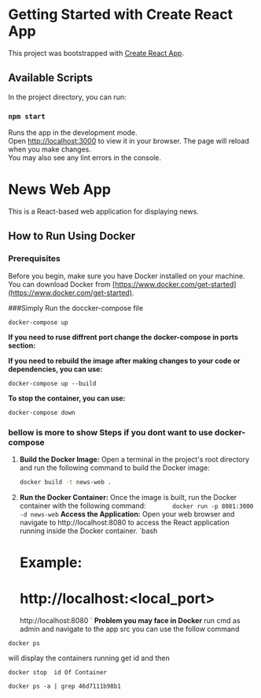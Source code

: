 # Getting Started with Create React App

This project was bootstrapped with [Create React App](https://github.com/facebook/create-react-app).

## Available Scripts

In the project directory, you can run:

### `npm start`

Runs the app in the development mode.\
Open [http://localhost:3000](http://localhost:3000) to view it in your browser.
The page will reload when you make changes.\
You may also see any lint errors in the console.

#

# News Web App

This is a React-based web application for displaying news.

## How to Run Using Docker

### Prerequisites

Before you begin, make sure you have Docker installed on your machine. You can download Docker from [https://www.docker.com/get-started](https://www.docker.com/get-started).

###Simply Run the doccker-compose file

```
docker-compose up
```

**If you need to ruse diffrent port change the docker-compose in ports section:**

**If you need to rebuild the image after making changes to your code or dependencies, you can use:**

```
docker-compose up --build

```

**To stop the container, you can use:**

```
docker-compose down
```

### bellow is more to show Steps if you dont want to use docker-compose

1.  **Build the Docker Image:**
    Open a terminal in the project's root directory and run the following command to build the Docker image:
    ```bash
    docker build -t news-web .
    ```
2.  **Run the Docker Container:**
    Once the image is built, run the Docker container with the following command:
    `        docker run -p 8081:3000 -d news-web
       `
    **Access the Application:**
    Open your web browser and navigate to http://localhost:8080 to access the React application running inside the Docker container.
    `bash
    # Example:
    # http://localhost:<local_port>
    http://localhost:8080
    `
    **Problem you may face in Docker**
    run cmd as admin and navigate to the app src
    you can use the follow command

```
docker ps
```

will display the containers running get id and then

```
docker stop  id Of Container
```

```
docker ps -a | grep 46d7111b98b1
```
